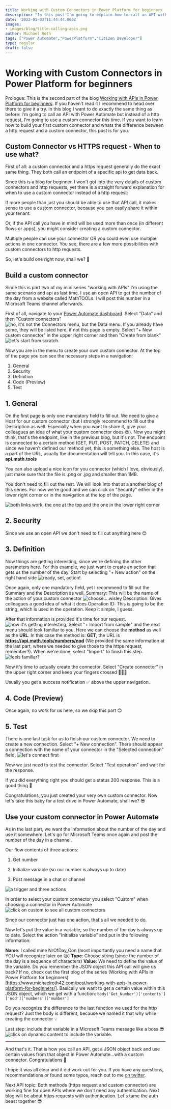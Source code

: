 ```yaml
---
title: Working with Custom Connectors in Power Platform for beginners
description: "In this post I'm going to explain how to call an API with a custom connector and how to use it in Power Automate"
date: '2022-01-03T11:44:44.060Z'
images: 
- images/blog/title-calling-apis.png
author: Michael Roth
tags: ["Power Automate","PowerPlatform","Citizen Developer"]
type: regular
draft: false
---
```


# Working with Custom Connectors in Power Platform for beginners

Prologue: This is the second part of the blog [Working with APIs in Power Platform for beginners](https://www.michaelroth42.com/post/working-with-apis-in-power-platform-for-beginners/). If you haven't read it I recommend to head over there to give it a try.
In this blog I want to do exactly the same thing as before: I'm going to call an API with Power Automate but instead of a http request, I'm going to use a custom connector this time. If you want to learn how to build your first custom connector and whats the difference between a http request and a custom connector, this post is for you.

## Custom Connector vs HTTPS request - When to use what?

First of all: a custom connector and a https request generally do the exact same thing. They both call an endpoint of a specific api to get data back.

Since this is a blog for beginner, I won't got into the very details of custom connectors and http requests, yet there is a straight forward explanation for when to use a custom connector instead of a http request:

If more people than just you should be able to use that API call, it makes sense to use a custom connector, because you can easily share it within your tenant.

Or, if the API call you have in mind will be used more than once (in different flows or apps), you might consider creating a custom connector.

Multiple people can use your connector OR you could even use multiple actions in one connector. You see, there are a few more possibilities with custom connectors to http requests.

So, let's build one right now, shall we? 👏

## Build a custom connector

Since this is part two of my mini series "working with APIs" I'm using the same scenario and api as last time. I use an open API to get the number of the day from a website called MathTOOLs. I will post this number in a Microsoft Teams channel afterwards.

First of all, navigate to your [Power Automate dashboard](www.flow.microsoft.com). Select "Data" and then "Custom connectors" ![no, it's not the Connectors menu, but the Data menu](https://github.com/MichaelRoth42/Juicy-Blog-Stuff/blob/main/static/images/JSON-nod-value.png). If you already have some, they will be listed here, if not this page is empty. Select "+ New custom connector" in the upper right corner and then "Create from blank" ![let's start from scratch](https://github.com/MichaelRoth42/Juicy-Blog-Stuff/blob/main/assets/images/blog/custom-connector-2.png).

Now you are in the menu to create your own custom connector. At the top of the page you can see the necessary steps in a navigation:

1. General
2. Security
3. Definition
4. Code (Preview)
5. Test


## 1. General
On the first page is only one mandatory field to fill out. We need to give a Host for our custom connector (but I strongly recommend to fill out the Description as well. Especially when you want to share it, give your colleagues an idea of what your custom connector does 😉). Now you might think, that's the endpoint, like in the previous blog, but it's not. The endpoint is connected to a certain method (GET, PUT, POST, PATCH, DELETE) and since we haven't defined our method yet, this is something else. The host is a part of the URL, usually the documentation will tell you.
In this case, it's **api.math.tools**

You can also upload a nice icon for you connector (which I love, obviously), just make sure that the file is .png or .jpg and smaller than 1MB.

You don't need to fill out the rest. We will look into that at a another blog of this series. For now we're good and we can click on "Security" either in the lower right corner or in the navigation at the top of the page.

![both links work, the one at the top and the one in the lower right corner](https://github.com/MichaelRoth42/Juicy-Blog-Stuff/blob/main/assets/images/blog/custom-connector-3.png)

## 2. Security
Since we use an open API we don't need to fill out anything here 😊

## 3. Definition
Now things are getting interesting, since we're defining the other parameters here. For this example, we just want to create an action that gets us the number of the day.
Start by selecting "+ New action" on the right hand side ![ready, set, action!](https://github.com/MichaelRoth42/Juicy-Blog-Stuff/blob/main/assets/images/blog/custom-connector-4.png).

Once again, only one mandatory field, yet I recommend to fill out the Summary and the Description as well.
Summary: This will be the name of the action of your custom connector
![choose....wisley](https://github.com/MichaelRoth42/Juicy-Blog-Stuff/blob/main/assets/images/blog/custom-connector-5.png)
Description: Gives colleagues a good idea of what it does
Operation ID: This is going to be the string, which is used in the operation. Keep it simple, I guess.

After that information is provided it's time for our request. ![now it's getting interesting](https://github.com/MichaelRoth42/Juicy-Blog-Stuff/blob/main/assets/images/blog/custom-connector-6.png), Select "+ Import from sample" and the next menu should look familiar to you. Here we can choose the **method** as well as the **URL**.
In this case the method is: **GET**, the URL is **https://api.math.tools/numbers/nod**
(We provided the same information at the last part, where we needed to give those to the https request, remember?). When we're done, select "Import" to finish this step.
![feels familiar?](https://github.com/MichaelRoth42/Juicy-Blog-Stuff/blob/main/assets/images/blog/custom-connector-7.png)

Now it's time to actually create the connector. Select "Create connector" in the upper right corner and keep your fingers crossed 🤞🤞🤞

Usually you get a success notification ✅ above the upper navigation.

## 4. Code (Preview)
Once again, no work for us here, so we skip this part 😊

## 5. Test
There is one last task for us to finish our custom connector. We need to create a new connection. Select "+ New connection". 
There should appear a connection with the name of your connector in the "Selected connection" field.
![let's connect first](https://github.com/MichaelRoth42/Juicy-Blog-Stuff/blob/main/assets/images/blog/custom-connector-8.png)

Now we just need to test the connector. Select "Test operation" and wait for the response.

If you did everything right you should get a status 200 response. This is a good thing 🙂

Congratulations, you just created your very own custom connector. Now let's take this baby for a test drive in Power Automate, shall we? 😎

## Use your custom connector in Power Automate

As in the last part, we want the information about the number of the day and use it somewhere. Let's go for Microsoft Teams once again and post the number of the day in a channel.

Our flow contents of three actions:

1. Get number

2. Initialize variable (so our number is always up to date)

3. Post message in a chat or channel
 
![a trigger and three actions](https://github.com/MichaelRoth42/Juicy-Blog-Stuff/blob/main/assets/images/blog/custom-connector-9.png)

In order to select your custom connector you select "Custom" when choosing a connector in Power Automate ![click on custom to see all custom connectors](https://github.com/MichaelRoth42/Juicy-Blog-Stuff/blob/main/assets/images/blog/custom-connector-10.png)

Since our connector just has one action, that's all we needed to do. 

Now let's put the value in a variable, so the number of the day is always up to date. Select the action "Initialize variable" and put in the following information:

**Name**: I called mine NrOfDay_Con (most importantly you need a name that YOU will recognize later on 😉)
**Type**: Choose string (since the number of the day is a sequence of characters)
**Value**: We need to define the value of the variable. Do you remember the JSON object this API call will give us back? If no, check out the first blog of the series (Working with APIs in Power Platform for beginners)[https://www.michaelroth42.com/post/working-with-apis-in-power-platform-for-beginners/]. Basically we want to get a certain value within this JSON object, which we get with a function:
`body('Get_Number')['contents']['nod']['numbers']['number']`

Do you recognize the difference to the last function we used for the http request? Just the body is different, because we named it that why while creating the connector 💡

Last step: include that variable in a Microsoft Teams message like a boss 😎 
![click on dynamic content to include the variable](https://github.com/MichaelRoth42/Juicy-Blog-Stuff/blob/main/assets/images/blog/custom-connector-11.png).

---

And that's it. That is how you call an API, get a JSON object back and use certain values from that object in Power Automate...with a custom connector. Congratulations 🙂

I hope it was all clear and it did work out for you. If you have any questions, recommendations or found some typos, reach out to me [on twitter](https://twitter.com/MichaelRoth42).

Next API topic: Both methods (https request and custom connector) are working fine for open APIs where we don't need any authentication. Next blog will be about https requests with authentication. Let's tame the auth beast together 😎
